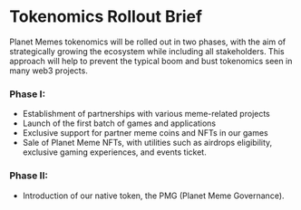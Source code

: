 # Tokenomics Rollout Brief

Planet Memes tokenomics will be rolled out in two phases, with the aim of strategically growing the ecosystem while including all stakeholders. This approach will help to prevent the typical boom and bust tokenomics seen in many web3 projects.

### Phase I:

* Establishment of partnerships with various meme-related projects
* Launch of the first batch of games and applications
* Exclusive support for partner meme coins and NFTs in our games
* Sale of Planet Meme NFTs, with utilities such as airdrops eligibility, exclusive gaming experiences, and events ticket.

### Phase II:

* Introduction of our native token, the PMG (Planet Meme Governance).
